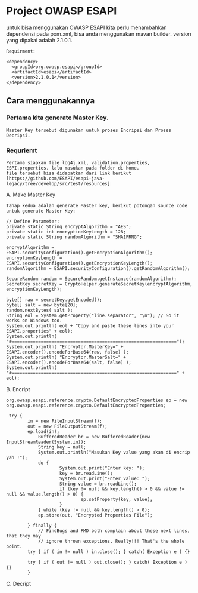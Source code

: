 
# Project OWASP ESAPI 

untuk bisa menggunakan OWASP ESAPI kita perlu menambahkan dependensi pada pom.xml, bisa anda menggunakan mavan builder. 
version yang dipakai adalah 2.1.0.1. 

    Requirment:
    
    <dependency>
      <groupId>org.owasp.esapi</groupId>
      <artifactId>esapi</artifactId>
      <version>2.1.0.1</version>
    </dependency>

## Cara menggunakannya

### Pertama kita generate Master Key. 
    
    Master Key tersebut digunakan untuk proses Encripsi dan Proses Decripsi. 
    
### Requriemt
    
    Pertama siapkan file log4j.xml, validation.properties, ESPI.properties. lalu masukan pada folder di home. 
    file tersebut bisa didapatkan dari link berikut [https://github.com/ESAPI/esapi-java-legacy/tree/develop/src/test/resources]

A. Make Master Key 

    Tahap kedua adalah generate Master key, berikut potongan source code untuk generate Master Key: 

    // Define Parameter: 
    private static String encryptAlgorithm = "AES";
    private static int encryptionKeyLength = 128;
    private static String randomAlgorithm = "SHA1PRNG";

    encryptAlgorithm = ESAPI.securityConfiguration().getEncryptionAlgorithm();
    encryptionKeyLength = ESAPI.securityConfiguration().getEncryptionKeyLength();
    randomAlgorithm = ESAPI.securityConfiguration().getRandomAlgorithm();

    SecureRandom random = SecureRandom.getInstance(randomAlgorithm);
    SecretKey secretKey = CryptoHelper.generateSecretKey(encryptAlgorithm, encryptionKeyLength);

    byte[] raw = secretKey.getEncoded();
    byte[] salt = new byte[20];	
    random.nextBytes( salt );
    String eol = System.getProperty("line.separator", "\n"); // So it works on Windows too.
    System.out.println( eol + "Copy and paste these lines into your ESAPI.properties" + eol);
    System.out.println( "#==============================================================");
    System.out.println( "Encryptor.MasterKey=" + ESAPI.encoder().encodeForBase64(raw, false) );
    System.out.println( "Encryptor.MasterSalt=" + ESAPI.encoder().encodeForBase64(salt, false) );
    System.out.println( "#==============================================================" + eol);


        
B. Encript 

    org.owasp.esapi.reference.crypto.DefaultEncryptedProperties ep = new org.owasp.esapi.reference.crypto.DefaultEncryptedProperties;

     try {
            in = new FileInputStream(f);
            out = new FileOutputStream(f);
            ep.load(in);   
                BufferedReader br = new BufferedReader(new InputStreamReader(System.in));
                String key = null;
                System.out.println("Masukan Key value yang akan di encrip yah !");
                do {
                        System.out.print("Enter key: ");
                        key = br.readLine();
                        System.out.print("Enter value: ");
                        String value = br.readLine();
                        if (key != null && key.length() > 0 && value != null && value.length() > 0) {
                                ep.setProperty(key, value);
                        }
                } while (key != null && key.length() > 0);
                ep.store(out, "Encrypted Properties File");

            } finally {
                // FindBugs and PMD both complain about these next lines, that they may
                // ignore thrown exceptions. Really!!! That's the whole point.
            try { if ( in != null ) in.close(); } catch( Exception e ) {}

            try { if ( out != null ) out.close(); } catch( Exception e ) {}
            }

C. Decript 